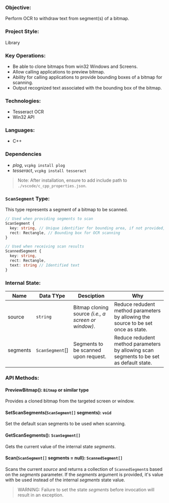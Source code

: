 ### Objective: 
Perform OCR to withdraw text from segment(s) of a bitmap.
### Project Style: 
Library

### Key Operations:
- Be able to clone bitmaps from win32 Windows and Screens.
- Allow calling applications to preview bitmap.
- Ability for calling applications to provide bounding boxes of a bitmap for scanning.
- Output recognized text associated with the bounding box of the bitmap.

### Technologies:
- Tesseract OCR
- Win32 API

### Languages:
- C++

### Dependencies

- _plog_, `vcpkg install plog`
- _tesseract_, `vcpkg install tesseract`

> Note: After installation, ensure to add include path to `./vscode/c_cpp_properties.json`.

### `ScanSegment` Type:

This type represents a segment of a bitmap to be scanned.

```ts
// Used when providing segments to scan
ScanSegment {
  key: string, // Unique identifier for bounding area, if not provided, use sequence index
  rect: Rectangle, // Bounding box for OCR scanning
}

// Used when receiving scan results
ScannedSegment {
  key: string,
  rect: Rectangle,
  text: string // Identified text
}
```

### Internal State:

| Name | Data TYpe | Desciption | Why | 
| --- | --- | --- | --- |
| source | `string` | Bitmap cloning source *(i.e., a screen or window)*. | Reduce redudent method parameters by allowing the source to be set once as state. |
| segments | `ScanSegment`[] | Segments to be scanned upon request. | Reduce redudent method parameters by allowing scan segments to be set as default state. |

### API Methods:

#### PreviewBitmap(): `Bitmap` or similar type

Provides a cloned bitmap from the targeted screen or window.

#### SetScanSegments(`ScanSegment[]` segments): `void`

Set the default scan segments to be used when scanning.

#### GetScanSegments(): `ScanSegment[]`

Gets the current value of the internal state *segments*.

#### Scan(`ScanSegment[]` segments = null): `ScannedSegment[]`

Scans the current *source* and returns a collection of `ScannedSegment`s based on the *segments* parameter. If the *segments* argument is provided, it's value with be used instead of the internal *segments* state value. 

> WARNING: Failure to set the state *segments* before invocation will result in an exception.
